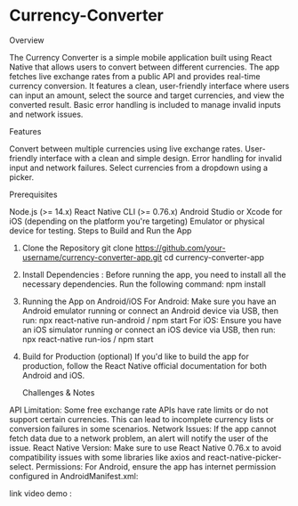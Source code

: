 # Currency-Converter

  Overview

The Currency Converter is a simple mobile application built using React Native that allows users to convert between different currencies. The app fetches live exchange rates from a public API and provides real-time currency conversion. It features a clean, user-friendly interface where users can input an amount, select the source and target currencies, and view the converted result. Basic error handling is included to manage invalid inputs and network issues.

  Features
  
Convert between multiple currencies using live exchange rates.
User-friendly interface with a clean and simple design.
Error handling for invalid input and network failures.
Select currencies from a dropdown using a picker.

  Prerequisites
  
Node.js (>= 14.x)
React Native CLI (>= 0.76.x)
Android Studio or Xcode for iOS (depending on the platform you're targeting)
Emulator or physical device for testing.
Steps to Build and Run the App

1. Clone the Repository
       git clone https://github.com/your-username/currency-converter-app.git
       cd currency-converter-app
2.  Install Dependencies : Before running the app, you need to install all the necessary dependencies. Run the following command:
        npm install
3. Running the App on Android/iOS
    For Android:
    Make sure you have an Android emulator running or connect an Android device via USB, then run:
         npx react-native run-android / npm start
    For iOS:
    Ensure you have an iOS simulator running or connect an iOS device via USB, then run:
         npx react-native run-ios / npm start
4. Build for Production (optional)
     If you'd like to build the app for production, follow the React Native official documentation for both Android and iOS.

    Challenges & Notes
   
API Limitation: Some free exchange rate APIs have rate limits or do not support certain currencies. This can lead to incomplete currency lists or conversion failures in some scenarios.
Network Issues: If the app cannot fetch data due to a network problem, an alert will notify the user of the issue.
React Native Version: Make sure to use React Native 0.76.x to avoid compatibility issues with some libraries like axios and react-native-picker-select.
Permissions: For Android, ensure the app has internet permission configured in AndroidManifest.xml:
        <uses-permission android:name="android.permission.INTERNET"/>

link video demo : 
